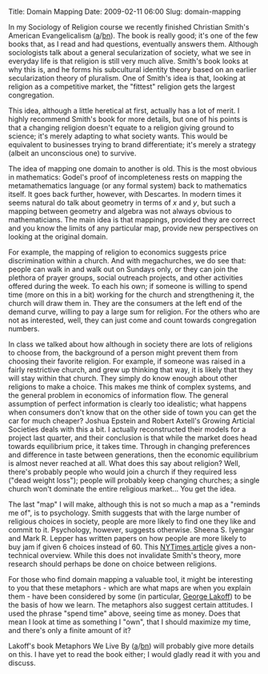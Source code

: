 Title: Domain Mapping
Date: 2009-02-11 06:00
Slug: domain-mapping

In my Sociology of Religion course we recently finished Christian
Smith's American Evangelicalism
([a](http://www.amazon.com/exec/obidos/ASIN/0226764192/shelfari-20)/[bn](http://search.barnesandnoble.com/American-Evangelicalism/Christian-Smith/e/9780226764191/?itm=7)).
The book is really good; it's one of the few books that, as I read and
had questions, eventually answers them. Although sociologists talk about
a general secularization of society, what we see in everyday life is
that religion is still very much alive. Smith's book looks at why this
is, and he forms his subcultural identity theory based on an earlier
secularization theory of pluralism. One of Smith's idea is that, looking
at religion as a competitive market, the "fittest" religion gets the
largest congregation.

This idea, although a little heretical at first, actually has a lot of
merit. I highly recommend Smith's book for more details, but one of his
points is that a changing religion doesn't equate to a religion giving
ground to science; it's merely adapting to what society wants. This
would be equivalent to businesses trying to brand differentiate; it's
merely a strategy (albeit an unconscious one) to survive.

The idea of mapping one domain to another is old. This is the most
obvious in mathematics: Godel's proof of incompleteness rests on mapping
the metamathematics language (or any formal system) back to mathematics
itself. It goes back further, however, with Descartes. In modern times
it seems natural do talk about geometry in terms of *x* and *y*, but
such a mapping between geometry and algebra was not always obvious to
mathematicians. The main idea is that mappings, provided they are
correct and you know the limits of any particular map, provide new
perspectives on looking at the original domain.

For example, the mapping of religion to economics suggests price
discrimination within a church. And with megachurches, we do see that:
people can walk in and walk out on Sundays only, or they can join the
plethora of prayer groups, social outreach projects, and other
activities offered during the week. To each his own; if someone is
willing to spend time (more on this in a bit) working for the church and
strengthening it, the church will draw them in. They are the consumers
at the left end of the demand curve, willing to pay a large sum for
religion. For the others who are not as interested, well, they can just
come and count towards congregation numbers.

In class we talked about how although in society there are lots of
religions to choose from, the background of a person might prevent them
from choosing their favorite religion. For example, if someone was
raised in a fairly restrictive church, and grew up thinking that way, it
is likely that they will stay within that church. They simply do know
enough about other religions to make a choice. This makes me think of
complex systems, and the general problem in economics of information
flow. The general assumption of perfect information is clearly too
idealistic; what happens when consumers don't know that on the other
side of town you can get the car for much cheaper? Joshua Epstein and
Robert Axtell's Growing Articial Societies deals with this a bit. I
actually reconstructed their models for a project last quarter, and
their conclusion is that while the market does head towards equilibrium
price, it takes time. Through in changing preferences and difference in
taste between generations, then the economic equilibrium is almost never
reached at all. What does this say about religion? Well, there's
probably people who would join a church if they required less ("dead
weight loss"); people will probably keep changing churches; a single
church won't dominate the entire religious market... You get the idea.

The last "map" I will make, although this is not so much a map as a
"reminds me of", is to psychology. Smith suggests that with the large
number of religious choices in society, people are more likely to find
one they like and commit to it. Psychology, however, suggests otherwise.
Sheena S. Iyengar and Mark R. Lepper has written papers on how people
are more likely to buy jam if given 6 choices instead of 60. This
[NYTimes article](http://www.columbia.edu/%7Ess957/nytimes.html) gives a
non-technical overview. While this does not invalidate Smith's theory,
more research should perhaps be done on choice between religions.

For those who find domain mapping a valuable tool, it might be
interesting to you that these metaphors - which are what maps are when
you explain them - have been considered by some (in particular, [George
Lakoff](http://en.wikipedia.org/wiki/George_Lakoff)) to be the basis of
how we learn. The metaphors also suggest certain attitudes. I used the
phrase "spend time" above, seeing time as money. Does that mean I look
at time as something I "own", that I should maximize my time, and
there's only a finite amount of it?

Lakoff's book Metaphors We Live By
([a](http://www.google.com/url?sa=t&source=web&ct=res&cd=2&url=http%3A%2F%2Fwww.amazon.com%2FMetaphors-We-Live-George-Lakoff%2Fdp%2F0226468011&ei=SvKNSfKNE4zgMLH7hIwL&usg=AFQjCNH_d8Y3m2eui9cOEK4tW_lBhXONhw&sig2=WPLomon9-lWxn4imLyaDVQ)/[bn](http://search.barnesandnoble.com/Metaphors-We-Live-By/George-Lakoff/e/9780226468013))
will probably give more details on this. I have yet to read the book
either; I would gladly read it with you and discuss.

